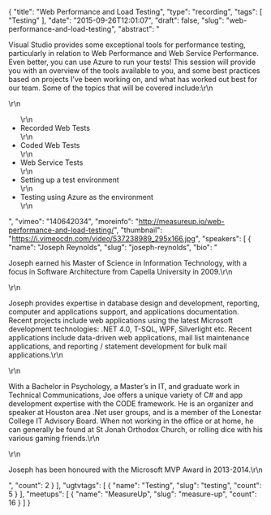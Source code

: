 {
  "title": "Web Performance and Load Testing",
  "type": "recording",
  "tags": [
    "Testing"
  ],
  "date": "2015-09-26T12:01:07",
  "draft": false,
  "slug": "web-performance-and-load-testing",
  "abstract": "<p>Visual Studio provides some exceptional tools for performance testing, particularly in relation to Web Performance and Web Service Performance. Even better, you can use Azure to run your tests! This session will provide you with an overview of the tools available to you, and some best practices based on projects I’ve been working on, and what has worked out best for our team. Some of the topics that will be covered include:\r\n</p>\r\n<ul>\r\n<li>Recorded Web Tests</li>\r\n<li>Coded Web Tests</li>\r\n<li>Web Service Tests</li>\r\n<li>Setting up a test environment</li>\r\n<li>Testing using Azure as the environment</li>\r\n</ul>",
  "vimeo": "140642034",
  "moreinfo": "http://measureup.io/web-performance-and-load-testing/",
  "thumbnail": "https://i.vimeocdn.com/video/537238989_295x166.jpg",
  "speakers": [
    {
      "name": "Joseph Reynolds",
      "slug": "joseph-reynolds",
      "bio": "<p>Joseph earned his Master of Science in Information Technology, with a focus in Software Architecture from Capella University in 2009.\r\n</p>\r\n<p>Joseph provides expertise in database design and development, reporting, computer and applications support, and applications documentation. Recent projects include web applications using the latest Microsoft development technologies: .NET 4.0, T-SQL, WPF, Silverlight etc. Recent applications include data-driven web applications, mail list maintenance applications, and reporting / statement development for bulk mail applications.\r\n</p>\r\n<p>With a Bachelor in Psychology, a Master’s in IT, and graduate work in Technical Communications, Joe offers a unique variety of C# and app development expertise with the CODE framework. He is an organizer and speaker at Houston area .Net user groups, and is a member of the Lonestar College IT Advisory Board.  When not working in the office or at home, he can generally be found at St Jonah Orthodox Church, or rolling dice with his various gaming friends.\r\n</p>\r\n<p>Joseph has been honoured with the Microsoft MVP Award in 2013-2014.\r\n</p>",
      "count": 2
    }
  ],
  "ugtvtags": [
    {
      "name": "Testing",
      "slug": "testing",
      "count": 5
    }
  ],
  "meetups": [
    {
      "name": "MeasureUp",
      "slug": "measure-up",
      "count": 16
    }
  ]
}